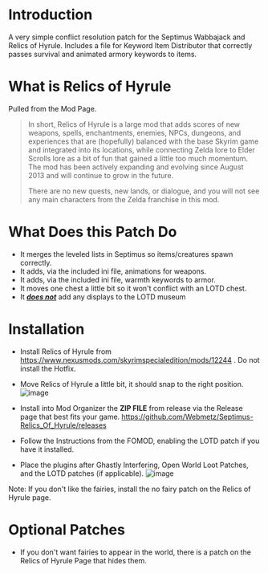 # Introduction
A very simple conflict resolution patch for the Septimus Wabbajack and Relics of Hyrule.
Includes a file for Keyword Item Distributor that correctly passes survival and animated armory keywords to items.

# What is Relics of Hyrule

Pulled from the Mod Page.

> In short, Relics of Hyrule is a large mod that adds scores of new weapons, spells, enchantments, enemies, NPCs, dungeons, and experiences that are (hopefully) balanced with the base Skyrim game and integrated into its locations, while connecting Zelda lore to Elder Scrolls lore as a bit of fun that gained a little too much momentum. The mod has been actively expanding and evolving since August 2013 and will continue to grow in the future.
> 
> There are no new quests, new lands, or dialogue, and you will not see any main characters from the Zelda franchise in this mod.

# What Does this Patch Do
- It merges the leveled lists in Septimus so items/creatures spawn correctly.
- It adds, via the included ini file, animations for weapons.
- It adds, via the included ini file, warmth keywords to armor.
- It moves one chest a little bit so it won't conflict with an LOTD chest.
- It <u>***does not***</u> add any displays to the LOTD museum

# Installation
- Install Relics of Hyrule from https://www.nexusmods.com/skyrimspecialedition/mods/12244 . Do not install the Hotfix.
- Move Relics of Hyrule a little bit, it should snap to the right position.
![image](https://user-images.githubusercontent.com/2394842/157357125-a05be253-bc83-43e0-87ed-af1978ce54c8.png)

- Install into Mod Organizer the **ZIP FILE** from release via the Release page that best fits your game.  https://github.com/Webmetz/Septimus-Relics_Of_Hyrule/releases
- Follow the Instructions from the FOMOD, enabling the LOTD patch if you have it installed.
- Place the plugins after Ghastly Interfering, Open World Loot Patches, and the LOTD patches (if applicable).
![image](https://user-images.githubusercontent.com/2394842/153092146-ec0a18fd-d4a3-4caa-b47d-f2782aa046a5.png)

Note:  If you don't like the fairies, install the no fairy patch on the Relics of Hyrule page.

# Optional Patches
- If you don't want fairies to appear in the world, there is a patch on the Relics of Hyrule Page that hides them.

